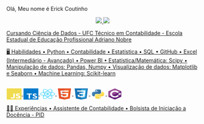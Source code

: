 Olá, Meu nome é Erick Coutinho


<div align="center">
  <a href="https://https://github.com/ErickCoutinho">
  <img height="180em" src="https://github-readme-stats.vercel.app/api?username=Mateus-ErickCoutinho_icons=true&theme=dracula&include_all_commits=true&count_private=true"/>
  <img height="170em" src="https://github-readme-stats.vercel.app/api/top-langs/?username=ErickCoutinho&layout=compact&langs_count=7&theme=dracula"/>
</div>



Cursando Ciência de Dados - UFC
Técnico em Contabilidade - Escola Estadual de Educação Profissional Adriano Nobre

🖥 Habilidades
• Python
• Contabilidade
• Estatística
• SQL
• GitHub
• Excel (Intermediário - Avançado)
• Power BI
• Estatística/Matemática: Scipy
• Manipulação de dados: Pandas, Numpy
• Visualização de dados: Matplotlib e Seaborn
• Machine Learning: Scikit-learn

<div style="display: inline_block"><br>
  <img align="center" alt="Rafa-Js" height="30" width="40" src="https://raw.githubusercontent.com/devicons/devicon/master/icons/javascript/javascript-plain.svg">
  <img align="center" alt="Rafa-Ts" height="30" width="40" src="https://raw.githubusercontent.com/devicons/devicon/master/icons/typescript/typescript-plain.svg">
  <img align="center" alt="Rafa-React" height="30" width="40" src="https://raw.githubusercontent.com/devicons/devicon/master/icons/react/react-original.svg">
  <img align="center" alt="Rafa-HTML" height="30" width="40" src="https://raw.githubusercontent.com/devicons/devicon/master/icons/html5/html5-original.svg">
  <img align="center" alt="Rafa-CSS" height="30" width="40" src="https://raw.githubusercontent.com/devicons/devicon/master/icons/css3/css3-original.svg">
  <img align="center" alt="Rafa-Python" height="30" width="40" src="https://raw.githubusercontent.com/devicons/devicon/master/icons/python/python-original.svg">
  <img align="center" alt="Rafa-Csharp" height="30" width="40" src="https://raw.githubusercontent.com/devicons/devicon/master/icons/csharp/csharp-original.svg">
</div>


👨‍💻 Experiências
• Assistente de Contabilidade
• Bolsista de Iniciação a Docência - PID
